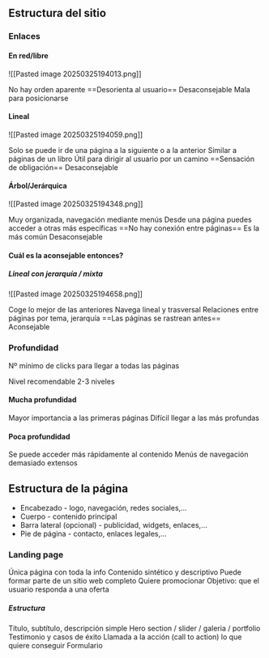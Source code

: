 ## Estructura del sitio

### Enlaces

#### En red/libre

![[Pasted image 20250325194013.png]]

No hay orden aparente
==Desorienta al usuario==
Desaconsejable
Mala para posicionarse

#### Lineal

![[Pasted image 20250325194059.png]]

Solo se puede ir de una página a la siguiente o a la anterior
Similar a páginas de un libro
Útil para dirigir al usuario por un camino
==Sensación de obligación==
Desaconsejable


#### Árbol/Jerárquica

![[Pasted image 20250325194348.png]]

Muy organizada, navegación mediante menús
Desde una página puedes acceder a otras más específicas 
==No hay conexión entre páginas==
Es la más común
Desaconsejable

#### Cuál es la aconsejable entonces?

##### Lineal con jerarquía / mixta

![[Pasted image 20250325194658.png]]

Coge lo mejor de las anteriores
Navega lineal y trasversal
Relaciones entre páginas por tema, jerarquía 
==Las páginas se rastrean antes==
Aconsejable

### Profundidad

Nº mínimo de clicks para llegar a todas las páginas

Nivel recomendable 2-3 niveles

#### Mucha profundidad
Mayor importancia a las primeras páginas
Difícil llegar a las más profundas

#### Poca profundidad
Se puede acceder más rápidamente al contenido 
Menús de navegación demasiado extensos

## Estructura de la página

- Encabezado - logo, navegación, redes sociales,...
- Cuerpo - contenido principal 
- Barra lateral (opcional) - publicidad, widgets, enlaces,...
- Pie de página - contacto, enlaces legales,...

### Landing page

Única página con toda la info
Contenido sintético y descriptivo
Puede formar parte de un sitio web completo
Quiere promocionar
Objetivo:  que el usuario responda a una oferta

##### Estructura

Título, subtítulo, descripción simple
Hero section / slider / galeria / portfolio
Testimonio y casos de éxito
Llamada a la acción (call to action) lo que quiere conseguir
Formulario 